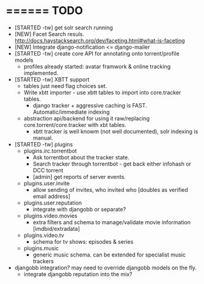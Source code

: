 
======
 TODO
======

 * [STARTED -tw] get solr search running
 * [NEW] Facet Search resuls. <http://docs.haystacksearch.org/dev/faceting.html#what-is-faceting>
 * [NEW] Integrate django-notification <= django-mailer
 * [STARTED -tw] create core API for annotating onto torrent/profile models
   * profiles already started: avatar framwork & online tracking implemented.
 * [STARTED -tw] XBTT support
   * tables just need flag choices set.
   * Write xbtt importer - use xbtt tables to import into core.tracker tables.
     * django tracker + aggressive caching is FAST. Automatic/immediate indexing
   * abstraction api/backend for using it raw/replacing core.torrent/core.tracker with xbt tables.
     * xbtt tracker is well knowm (not well documented), solr indexing is manual.
 * [STARTED -tw] plugins
   * plugins.irc.torrentbot
     * Ask torrentbot about the tracker state.
     * Search tracker through torrentbot - get back either infohash or DCC torrent
     * [admin] get reports of server events.
   * plugins.user.invite
     * allow sending of invites, who invited who [doubles as verified email address]
   * plugins.user.reputation
     * integrate with djangobb or separate?
   * plugins.video.movies
     * extra filters and schema to manage/validate movie information [imdbid/extradata]
   * plugins.video.tv
     * schema for tv shows: episodes & series
   * plugins.music
     * generic music schema. can be extended for specialist music trackers
 * djangobb integration? may need to override djangobb models on the fly.
   * integrate djangobb reputation into the mix?